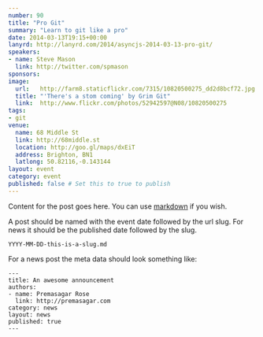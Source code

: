 ```yaml
---
number: 90
title: "Pro Git"
summary: "Learn to git like a pro"
date: 2014-03-13T19:15+00:00
lanyrd: http://lanyrd.com/2014/asyncjs-2014-03-13-pro-git/
speakers:
- name: Steve Mason
  link: http://twitter.com/spmason
sponsors:
image:
  url:   http://farm8.staticflickr.com/7315/10820500275_dd2d8bcf72.jpg
  title: "'There's a stom coming' by Grim Git"
  link:  http://www.flickr.com/photos/52942597@N08/10820500275
tags:
- git
venue:
  name: 68 Middle St
  link: http://68middle.st
  location: http://goo.gl/maps/dxEiT
  address: Brighton, BN1
  latlong: 50.82116,-0.143144
layout: event
category: event
published: false # Set this to true to publish
---
```


Content for the post goes here. You can use [markdown][markdown] if you wish.

A post should be named with the event date followed by the url slug. For
news it should be the published date followed by the slug.

    YYYY-MM-DD-this-is-a-slug.md

For a news post the meta data should look something like:

    ---
    title: An awesome announcement
    authors:
    - name: Premasagar Rose
      link: http://premasagar.com
    category: news
    layout: news
    published: true
    ---

[markdown]: http://daringfireball.net/projects/markdown/syntax